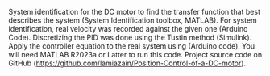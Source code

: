 System identification for the DC motor to find the transfer function that best describes the system (System Identification toolbox, MATLAB).
For system Identification, real velocity was recorded against the given one (Arduino Code).
Discretizing the PID was done using the Tustin method (Simulink).
Apply the controller equation to the real system using (Arduino code).
You will need MATLAB R2023a or Latter to run this code.
Project source code on GitHub (https://github.com/lamiazain/Position-Control-of-a-DC-motor).
